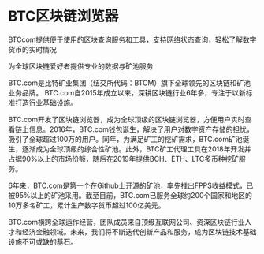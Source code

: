 # 

# BTC区块链浏览器

BTCcom提供便于使用的区块查询服务和工具，支持网络状态查询，轻松了解数字货币的实时情况

为全球区块链爱好者提供专业的数据与矿池服务

BTC.com是比特矿业集团（纽交所代码：BTCM）旗下全球领先的区块链和矿池业务品牌。 BTC.com自2015年成立以来，深耕区块链行业6年多，专注于以新标准打造行业基础设施。

BTC.com开发了区块链浏览器，成为全球顶级的区块链浏览器，方便用户实时查看链上信息。2016年，BTC.com钱包诞生，解决了用户对数字资产存储的担忧，吸引了全球超过100万的用户。同年，为满足矿工的挖矿需求，BTC.com矿池诞生，逐渐成为全球顶级的综合性矿池。此外，BTC矿工代理工具在2018年开发并占据90%以上的市场份额，随后在2019年提供BCH、ETH、LTC多币种挖矿服务。

6年来，BTC.com是第一个在Github上开源的矿池，率先推出FPPS收益模式，已被95%以上的矿池采用。截至目前，BTC.com已服务全球约200个国家和地区的10万多名矿工，累计生产数字货币超过100亿美元。

BTC.com横跨全球运作经营，团队成员来自顶级互联网公司、资深区块链行业人才和经济金融领域。未来，我们将不断迭代创新产品和服务，成为区块链技术基础设施不可或缺的基石。

